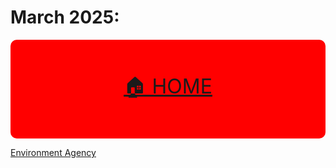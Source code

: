 # March 2025:


<!-- MENU: -->
<div align="center" style="background-color: red;padding:20px 0;font-size:2rem;border-radius: 10px;">

<a href="../README.md">🏠 HOME</a>

</div>

[Environment Agency](https://lucy-de-rojas.github.io/emails/emails/March2025/EnvironmentalAgency/thankYou.html)
